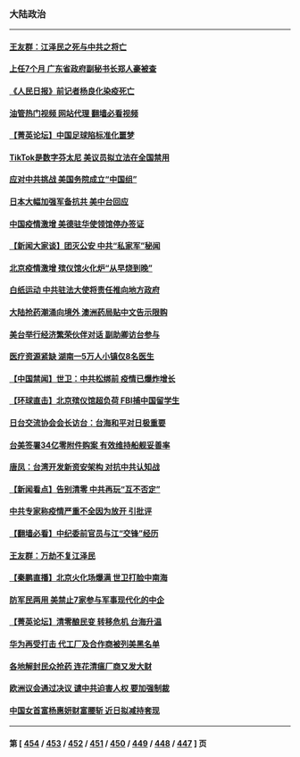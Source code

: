 ### 大陆政治
---
#### [王友群：江泽民之死与中共之将亡](../../pages/ncid277/n13886245.md?12171245) 
#### [上任7个月 ⼴东省政府副秘书⻓郑⼈豪被查](../../pages/ncid277/n13886527.md?12171245) 
#### [《人民日报》前记者杨良化染疫死亡](../../pages/ncid277/n13886402.md?12171245) 
#### [油管热门视频 网站代理 翻墙必看视频](http://138.2.39.72:81/youtube.html?epic-marker?12171245)
#### [【菁英论坛】中国足球陷标准化噩梦](../../pages/ncid277/n13886301.md?12171245) 
#### [TikTok是数字芬太尼 美议员拟立法在全国禁用](../../pages/ncid277/n13886372.md?12171245) 
#### [应对中共挑战 美国务院成立“中国组”](../../pages/ncid277/n13886390.md?12171245) 
#### [日本大幅加强军备抗共 美中台回应](../../pages/ncid277/n13886331.md?12171245) 
#### [中国疫情激增 美德驻华使领馆停办签证](../../pages/ncid277/n13886335.md?12171245) 
#### [【新闻大家谈】团灭公安 中共“私家军”秘闻](../../pages/ncid277/n13886227.md?12171245) 
#### [北京疫情激增 殡仪馆火化炉“从早烧到晚”](../../pages/ncid277/n13886237.md?12171245) 
#### [白纸运动 中共驻法大使将责任推向地方政府](../../pages/ncid277/n13886151.md?12171245) 
#### [大陆抢药潮涌向境外 澳洲药局贴中文告示限购](../../pages/ncid277/n13886157.md?12171245) 
#### [美台举行经济繁荣伙伴对话 副助卿访台参与](../../pages/ncid277/n13886119.md?12171245) 
#### [医疗资源紧缺 湖南一5万人小镇仅8名医生](../../pages/ncid277/n13886106.md?12171245) 
#### [【中国禁闻】世卫：中共松绑前 疫情已爆炸增长](../../pages/ncid277/n13885695.md?12171245) 
#### [【环球直击】北京殡仪馆超负荷 FBI捕中国留学生](../../pages/ncid277/n13885772.md?12171245) 
#### [日台交流协会会长访台：台海和平对日极重要](../../pages/ncid277/n13886060.md?12171245) 
#### [台美签署34亿零附件购案 有效维持船舰妥善率](../../pages/ncid277/n13886013.md?12171245) 
#### [唐凤：台湾开发新资安架构 对抗中共认知战](../../pages/ncid277/n13885976.md?12171245) 
#### [【新闻看点】告别清零 中共再玩“互不否定”](../../pages/ncid277/n13885774.md?12171245) 
#### [中共专家称疫情严重不全因为放开 引批评](../../pages/ncid277/n13885923.md?12171245) 
#### [【翻墙必看】中纪委前官员与江“交锋”经历](../../pages/ncid277/n13885905.md?12171245) 
#### [王友群：万劫不复江泽民](../../pages/ncid277/n13884855.md?12171245) 
#### [【秦鹏直播】北京火化场爆满 世卫打脸中南海](../../pages/ncid277/n13885779.md?12171245) 
#### [防军民两用 美禁止7家参与军事现代化的中企](../../pages/ncid277/n13885725.md?12171245) 
#### [【菁英论坛】清零酿民变 转移危机 台海升温](../../pages/ncid277/n13885693.md?12171245) 
#### [华为再受打击 代工厂及合作商被列美黑名单](../../pages/ncid277/n13885714.md?12171245) 
#### [各地解封民众抢药 连花清瘟厂商又发大财](../../pages/ncid277/n13885691.md?12171245) 
#### [欧洲议会通过决议 谴中共迫害人权 要加强制裁](../../pages/ncid277/n13885670.md?12171245) 
#### [中国女首富杨惠妍财富腰斩 近日拟减持套现](../../pages/ncid277/n13885681.md?12171245) 

---
#### 第 [ [454](./454.md?12171245) / [453](./453.md?12171245) / [452](./452.md?12171245) / [451](./451.md?12171245) / [450](./450.md?12171245) / [449](./449.md?12171245) / [448](./448.md?12171245) / [447](./447.md?12171245) ] 页
